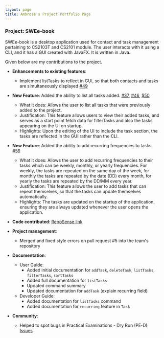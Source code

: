 ```yaml
---
layout: page
title: Ambrose's Project Portfolio Page
---
```


### Project: SWEe-book

SWEe-book is a desktop application used for contact and task management pertaining to CS2103T and CS2101 module. The user interacts with it using a CLI, and it has a GUI created with JavaFX. It is written in Java.

Given below are my contributions to the project.

* **Enhancements to existing features**:
    * Implement listTasks to reflect in GUI, so that both contacts and tasks are simultaneously displayed [#49](https://github.com/AY2122S1-CS2103T-W12-2/tp/pull/49)

* **New Feature**: Added the ability to list all tasks added. [#37](https://github.com/AY2122S1-CS2103T-W12-2/tp/pull/37), [#46](https://github.com/AY2122S1-CS2103T-W12-2/tp/pull/46), [$50](https://github.com/AY2122S1-CS2103T-W12-2/tp/pull/50)
    * What it does: Allows the user to list all tasks that were previously added to the project.
    * Justification: This feature allows users to view their added tasks, and serves as a start point fetch data for filterTasks and also the tasks appearing on the UI on startup. 
    * Highlights: Upon the editing of the UI to include the task section, the tasks are reflected in the GUI rather than the CLI.

* **New Feature**: Added the ability to add recurring frequencies to tasks. [#59](https://github.com/AY2122S1-CS2103T-W12-2/tp/pull/59)
    * What it does: Allows the user to add recurring frequencies to their tasks which can be weekly, monthly, or yearly frequencies. For weekly, 
      the tasks are repeated on the same day of the week, for monthly the tasks are repeated by the date (DD) every month, for yearly the tasks are repeated 
      by the DD/MM every year.
    * Justification: This feature allows the user to add tasks that can repeat themselves, so that the tasks can update themselves automatically.
    * Highlights: The tasks are updated on the startup of the application, ensuring they are always updated whenever the user opens the application.

* **Code contributed**: [RepoSense link](https://nus-cs2103-ay2122s1.github.io/tp-dashboard/?search=CS2103T-W12-2&sort=groupTitle&sortWithin=title&timeframe=commit&mergegroup=&groupSelect=groupByRepos&breakdown=true&checkedFileTypes=docs~functional-code~test-code~other&since=2021-09-17&tabOpen=true&tabType=zoom&tabAuthor=zhenxuantan&tabRepo=AY2122S1-CS2103T-W12-2%2Ftp%5Bmaster%5D&authorshipIsMergeGroup=false&authorshipFileTypes=docs~functional-code~test-code~other&authorshipIsBinaryFileTypeChecked=false&zA=ambroseboo&zR=AY2122S1-CS2103T-W12-2%2Ftp%5Bmaster%5D&zACS=198.05172413793105&zS=2021-09-17&zFS=CS2103T-W12-2&zU=2021-11-07&zMG=false&zFTF=commit&zFGS=groupByRepos&zFR=false&until=2021-11-07)

* **Project management**:
    * Merged and fixed style errors on pull request #5 into the team's repository 

* **Documentation**:
    * User Guide:
        * Added initial documentation for `addTask`, `deleteTask`, `listTasks`, `filterTasks`, `sortTasks`
        * Added full documentation for `listTasks`
        * Updated command summary
        * Updated documentation for `addTask` (explain recurring field)
    * Developer Guide:
        * Added documentation for `listTasks` command
        * Added documentation for `recurring` feature in `Task`

* **Community**:
    * Helped to spot bugs in Practical Examinations - Dry Run (PE-D) [Issues](https://github.com/ambroseboo/ped/issues)
